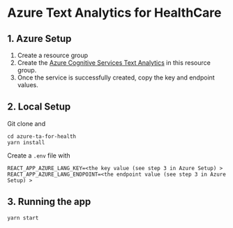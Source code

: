 # Azure Text Analytics for HealthCare

## 1. Azure Setup

1. Create a resource group
2. Create the [Azure Cognitive Services Text Analytics](https://ms.portal.azure.com/#create/Microsoft.CognitiveServicesTextAnalytics) in this resource group.
3. Once the service is successfully created, copy the key and endpoint values.

## 2. Local Setup

Git clone and

```shell
cd azure-ta-for-health
yarn install
```

Create a `.env` file with

```shell
REACT_APP_AZURE_LANG_KEY=<the key value (see step 3 in Azure Setup) >
REACT_APP_AZURE_LANG_ENDPOINT=<the endpoint value (see step 3 in Azure Setup) >
```
## 3. Running the app

```shell
yarn start
```
